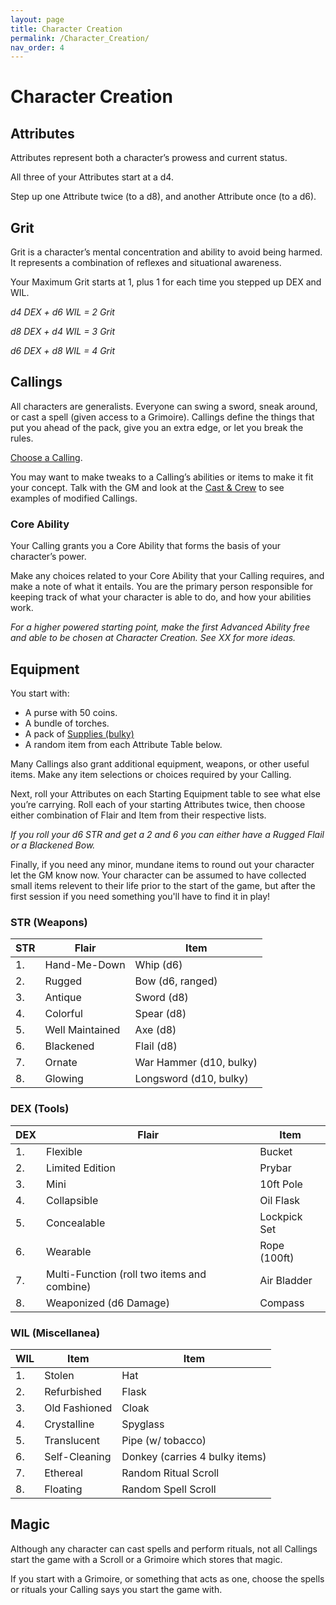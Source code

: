 ```yaml
---
layout: page
title: Character Creation
permalink: /Character_Creation/
nav_order: 4
---
```


# Character Creation

## Attributes

Attributes represent both a character’s prowess and current status.

All three of your Attributes start at a d4.

Step up one Attribute twice (to a d8), and another Attribute once (to a d6).

## Grit

Grit is a character’s mental concentration and ability to avoid being harmed. It represents a combination of reflexes and situational awareness.

Your Maximum Grit starts at 1, plus 1 for each time you stepped up DEX and WIL.

*d4 DEX + d6 WIL = 2 Grit*

*d8 DEX + d4 WIL = 3 Grit*

*d6 DEX + d8 WIL = 4 Grit*

## Callings

All characters are generalists. Everyone can swing a sword, sneak around, or cast a spell (given access to a Grimoire). Callings define the things that put you ahead of the pack, give you an extra edge, or let you break the rules. 

[Choose a Calling](/Callings/). 

You may want to make tweaks to a Calling’s abilities or items to make it fit your concept. Talk with the GM and look at the [Cast & Crew](/Cast/) to see examples of modified Callings.

### Core Ability

Your Calling grants you a Core Ability that forms the basis of your character’s power.

Make any choices related to your Core Ability that your Calling requires, and make a note of what it entails. You are the primary person responsible for keeping track of what your character is able to do, and how your abilities work.

*For a higher powered starting point, make the first Advanced Ability free and able to be chosen at Character Creation. See XX for more ideas.*

## Equipment

You start with:

 * A purse with 50 coins.
 * A bundle of torches.
 * A pack of [Supplies (bulky)](/SRD/Items&Inventory#supplies)
 * A random item from each Attribute Table below.

Many Callings also grant additional equipment, weapons, or other useful items.  Make any item selections or choices required by your Calling.

Next, roll your Attributes on each Starting Equipment table to see what else you’re carrying. Roll each of your starting Attributes twice, then choose either combination of Flair and Item from their respective lists. 

*If you roll your d6 STR and get a 2 and 6 you can either have a Rugged Flail or a Blackened Bow.*

Finally, if you need any minor, mundane items to round out your character let the GM know now. Your character can be assumed to have collected small items relevent to their life prior to the start of the game, but after the first session if you need something you'll have to find it in play!

### STR (Weapons)

| STR | Flair           | Item                    |
|-----|-----------------|-------------------------|
| 1.  | Hand-Me-Down    | Whip (d6)               |
| 2.  | Rugged          | Bow (d6, ranged)        |
| 3.  | Antique         | Sword (d8)              |
| 4.  | Colorful        | Spear (d8)              |
| 5.  | Well Maintained | Axe (d8)                |
| 6.  | Blackened       | Flail (d8)              |
| 7.  | Ornate          | War Hammer (d10, bulky) |
| 8.  | Glowing         | Longsword (d10, bulky)  |

### DEX (Tools)

| DEX | Flair                                       | Item         |
|-----|---------------------------------------------|--------------|
| 1.  | Flexible                                    | Bucket       |
| 2.  | Limited Edition                             | Prybar       |
| 3.  | Mini                                        | 10ft Pole    |
| 4.  | Collapsible                                 | Oil Flask    |
| 5.  | Concealable                                 | Lockpick Set |
| 6.  | Wearable                                    | Rope (100ft) |
| 7.  | Multi-Function (roll two items and combine) | Air Bladder  |
| 8.  | Weaponized (d6 Damage)  					| Compass      |

### WIL (Miscellanea)

| WIL | Item          | Item                           |
|-----|---------------|--------------------------------|
| 1.  | Stolen        | Hat                            |
| 2.  | Refurbished   | Flask                          |
| 3.  | Old Fashioned | Cloak                          |
| 4.  | Crystalline   | Spyglass                       |
| 5.  | Translucent   | Pipe (w/ tobacco)              |
| 6.  | Self-Cleaning | Donkey (carries 4 bulky items) |
| 7.  | Ethereal      | Random Ritual Scroll           |
| 8.  | Floating      | Random Spell Scroll            |

## Magic

Although any character can cast spells and perform rituals, not all Callings start the game with a Scroll or a Grimoire which stores that magic.

If you start with a Grimoire, or something that acts as one, choose the spells or rituals your Calling says you start the game with.